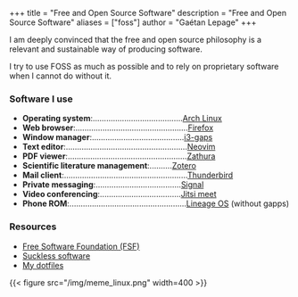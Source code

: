 +++
title = "Free and Open Source Software"
description = "Free and Open Source Software"
aliases = ["foss"]
author = "Gaétan Lepage"
+++

I am deeply convinced that the free and open source philosophy is a relevant and sustainable way of producing software.

I try to use FOSS as much as possible and to rely on proprietary software when I cannot do without it.


### Software I use

* **Operating system**:........................................[Arch Linux](https://www.archlinux.org/)
* **Web browser**:..................................................[Firefox](https://www.mozilla.org/en-US/firefox/new/)
* **Window manager**:.........................................[i3-gaps](https://github.com/Airblader/i3)
* **Text editor**:......................................................[Neovim](https://neovim.io/)
* **PDF viewer**:.....................................................[Zathura](https://pwmt.org/projects/zathura/)
* **Scientific literature management**:..........[Zotero](https://www.zotero.org/)
* **Mail client**:.......................................................[Thunderbird](https://www.thunderbird.net/en-US/)
* **Private messaging**:......................................[Signal](https://www.signal.org/)
* **Video conferencing**:....................................[Jitsi meet](https://meet.jit.si/)
* **Phone ROM**:....................................................[Lineage OS](https://lineageos.org/) (without gapps)

### Resources

* [Free Software Foundation (FSF)](https://www.fsf.org/)
* [Suckless software](https://suckless.org/philosophy/)
* [My dotfiles](https://github.com/GaetanLepage/dotfiles)

{{< figure src="/img/meme_linux.png" width=400 >}}
